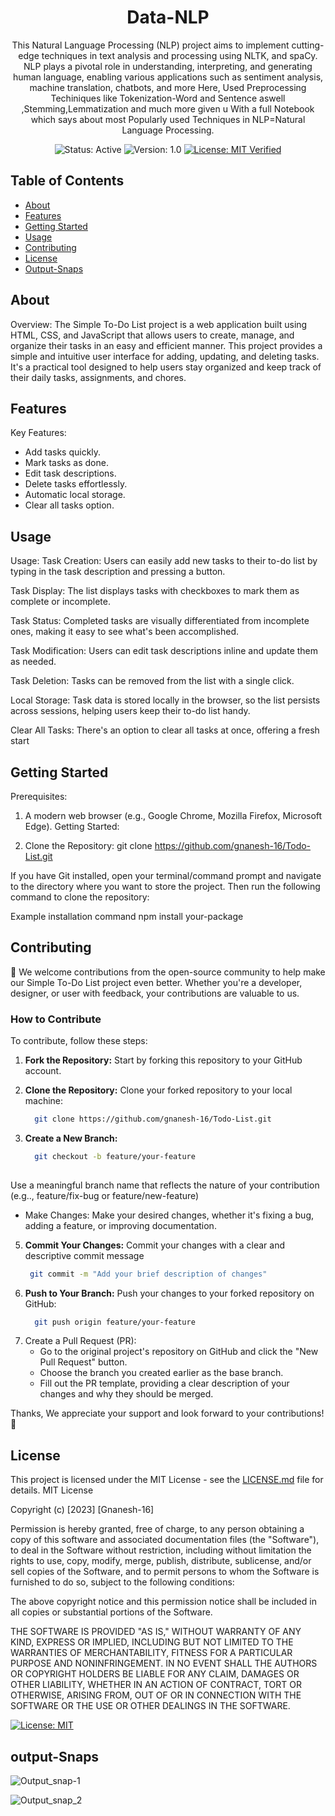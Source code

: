 

<!-- Project Title -->
<h1 align="center">Data-NLP</h1>

<!-- Project Description -->
<p align="center">
  This Natural Language Processing (NLP) project aims to implement cutting-edge techniques in text analysis and processing using NLTK, and spaCy. NLP plays a pivotal role in understanding, interpreting, and generating human language, enabling various applications such as sentiment analysis, machine translation, chatbots, and more 
  Here, Used Preprocessing Techiniques like Tokenization-Word and Sentence aswell ,Stemming,Lemmatization and much more given u With a full Notebook which says about most Popularly used Techniques in NLP=Natural Language Processing.
</p>

<!-- Badges -->
<p align="center">
  <img src="https://img.shields.io/badge/status-active-brightgreen.svg" alt="Status: Active">
  <img src="https://img.shields.io/badge/version-v1.0-blue.svg" alt="Version: 1.0">
<!--   <img src="https://img.shields.io/github/" alt="License: MIT"> -->
  <a href="https://github.com/gnanesh-16/Data-NLP/blob/main/LICENSE"><img src="https://img.shields.io/github/license/gnanesh-16/Data-NLP" alt="License: MIT Verified"></a>
</p>

<!-- Table of Contents (optional) -->
## Table of Contents
- [About](#about)
- [Features](#features)
- [Getting Started](#getting-started)
- [Usage](#usage)
- [Contributing](#contributing)
- [License](#license)
- [Output-Snaps](#output-Snaps)

<!-- About -->
## About
Overview:
The Simple To-Do List project is a web application built using HTML, CSS, and JavaScript that allows users to create, manage, and organize their tasks in an easy and efficient manner. This project provides a simple and intuitive user interface for adding, updating, and deleting tasks. It's a practical tool designed to help users stay organized and keep track of their daily tasks, assignments, and chores.

<!-- Features -->
## Features
Key Features:
- Add tasks quickly.
- Mark tasks as done.
- Edit task descriptions.
- Delete tasks effortlessly.
- Automatic local storage.
- Clear all tasks option.

<!--Usage -->
## Usage
Usage:
Task Creation: Users can easily add new tasks to their to-do list by typing in the task description and pressing a button.

Task Display: The list displays tasks with checkboxes to mark them as complete or incomplete.

Task Status: Completed tasks are visually differentiated from incomplete ones, making it easy to see what's been accomplished.

Task Modification: Users can edit task descriptions inline and update them as needed.

Task Deletion: Tasks can be removed from the list with a single click.

Local Storage: Task data is stored locally in the browser, so the list persists across sessions, helping users keep their to-do list handy.

Clear All Tasks: There's an option to clear all tasks at once, offering a fresh start

<!-- Getting Started -->
## Getting Started
Prerequisites:

1. A modern web browser (e.g., Google Chrome, Mozilla Firefox, Microsoft Edge).
Getting Started:

2. Clone the Repository: git clone https://github.com/gnanesh-16/Todo-List.git


If you have Git installed, open your terminal/command prompt and navigate to the directory where you want to store the project. Then run the following command to clone the repository:

Example installation command
npm install your-package

<!-- Contributing -->
## Contributing

🚀 We welcome contributions from the open-source community to help make our Simple To-Do List project even better. Whether you're a developer, designer, or user with feedback, your contributions are valuable to us.

### How to Contribute

To contribute, follow these steps:

1. **Fork the Repository:** Start by forking this repository to your GitHub account.

2. **Clone the Repository:** Clone your forked repository to your local machine:
   ```bash
     git clone https://github.com/gnanesh-16/Todo-List.git

   
4. **Create a New Branch:**
   ```bash
     git checkout -b feature/your-feature
  
  Use a meaningful branch name that reflects the nature of your contribution (e.g.., feature/fix-bug or feature/new-feature)
   - Make Changes:  Make your desired changes, whether it's fixing a bug, adding a feature, or improving documentation.

5. **Commit Your Changes:**  Commit your changes with a clear and descriptive commit message
    ```bash
     git commit -m "Add your brief description of changes"


6. **Push to Your Branch:**  Push your changes to your forked repository on GitHub:
    ```bash
      git push origin feature/your-feature
7. Create a Pull Request (PR):
   - Go to the original project's repository on GitHub and click the "New Pull Request" button.
   - Choose the branch you created earlier as the base branch.
   - Fill out the PR template, providing a clear description of your changes and why they should be merged.
   
Thanks, We appreciate your support and look forward to your contributions! 🙌

<!-- License -->
## License

This project is licensed under the MIT License - see the [LICENSE.md](LICENSE) file for details.
MIT License

Copyright (c) [2023] [Gnanesh-16]

Permission is hereby granted, free of charge, to any person obtaining a copy of this software and associated documentation files (the "Software"), to deal in the Software without restriction, including without limitation the rights to use, copy, modify, merge, publish, distribute, sublicense, and/or sell copies of the Software, and to permit persons to whom the Software is furnished to do so, subject to the following conditions:

The above copyright notice and this permission notice shall be included in all copies or substantial portions of the Software.

THE SOFTWARE IS PROVIDED "AS IS," WITHOUT WARRANTY OF ANY KIND, EXPRESS OR IMPLIED, INCLUDING BUT NOT LIMITED TO THE WARRANTIES OF MERCHANTABILITY, FITNESS FOR A PARTICULAR PURPOSE AND NONINFRINGEMENT. IN NO EVENT SHALL THE AUTHORS OR COPYRIGHT HOLDERS BE LIABLE FOR ANY CLAIM, DAMAGES OR OTHER LIABILITY, WHETHER IN AN ACTION OF CONTRACT, TORT OR OTHERWISE, ARISING FROM, OUT OF OR IN CONNECTION WITH THE SOFTWARE OR THE USE OR OTHER DEALINGS IN THE SOFTWARE.

[![License: MIT](https://img.shields.io/badge/License-MIT-yellow.svg)](https://opensource.org/licenses/MIT)


<!-- Output-Snaps-->
## output-Snaps
![Output_snap-1](https://github.com/gnanesh-16/Todo-List/assets/98212179/8f89ed9a-46ac-4d25-9e30-87d6e58482d5)


![Output_snap_2](https://github.com/gnanesh-16/Todo-List/assets/98212179/d3b73405-5842-4dc5-8507-4d01091ff603)





